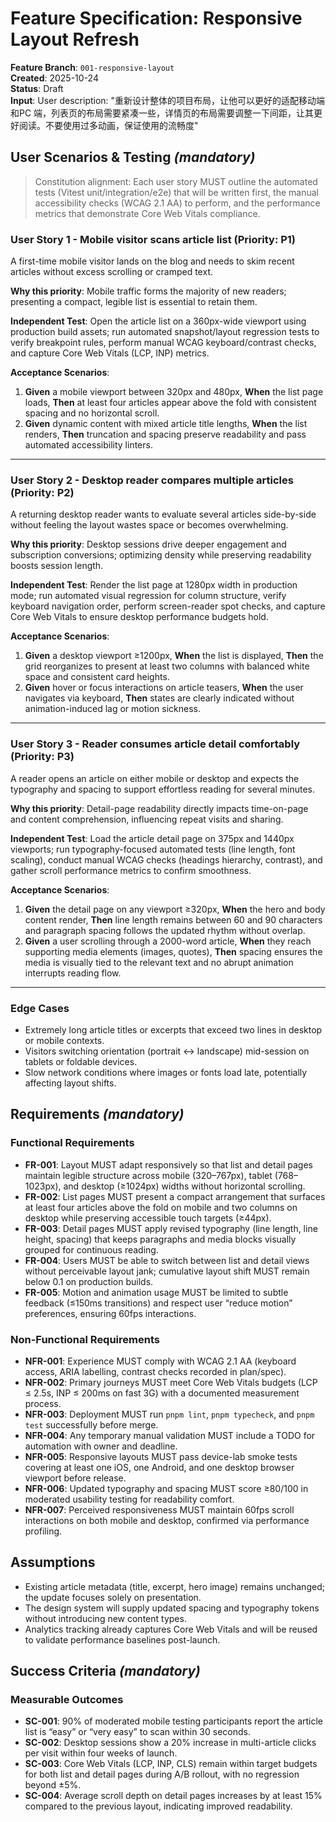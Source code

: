# Feature Specification: Responsive Layout Refresh

**Feature Branch**: `001-responsive-layout`  
**Created**: 2025-10-24  
**Status**: Draft  
**Input**: User description: "重新设计整体的项目布局，让他可以更好的适配移动端和PC 端，列表页的布局需要紧凑一些，详情页的布局需要调整一下间距，让其更好阅读。不要使用过多动画，保证使用的流畅度"

## User Scenarios & Testing *(mandatory)*

> Constitution alignment: Each user story MUST outline the automated tests (Vitest unit/integration/e2e) that will be written first, the manual accessibility checks (WCAG 2.1 AA) to perform, and the performance metrics that demonstrate Core Web Vitals compliance.

<!--
  IMPORTANT: User stories should be PRIORITIZED as user journeys ordered by importance.
  Each user story/journey must be INDEPENDENTLY TESTABLE - meaning if you implement just ONE of them,
  you should still have a viable MVP (Minimum Viable Product) that delivers value.
  
  Assign priorities (P1, P2, P3, etc.) to each story, where P1 is the most critical.
  Think of each story as a standalone slice of functionality that can be:
  - Developed independently
  - Tested independently
  - Deployed independently
  - Demonstrated to users independently
-->

### User Story 1 - Mobile visitor scans article list (Priority: P1)

A first-time mobile visitor lands on the blog and needs to skim recent articles without excess scrolling or cramped text.

**Why this priority**: Mobile traffic forms the majority of new readers; presenting a compact, legible list is essential to retain them.

**Independent Test**: Open the article list on a 360px-wide viewport using production build assets; run automated snapshot/layout regression tests to verify breakpoint rules, perform manual WCAG keyboard/contrast checks, and capture Core Web Vitals (LCP, INP) metrics.

**Acceptance Scenarios**:

1. **Given** a mobile viewport between 320px and 480px, **When** the list page loads, **Then** at least four articles appear above the fold with consistent spacing and no horizontal scroll.
2. **Given** dynamic content with mixed article title lengths, **When** the list renders, **Then** truncation and spacing preserve readability and pass automated accessibility linters.

---

### User Story 2 - Desktop reader compares multiple articles (Priority: P2)

A returning desktop reader wants to evaluate several articles side-by-side without feeling the layout wastes space or becomes overwhelming.

**Why this priority**: Desktop sessions drive deeper engagement and subscription conversions; optimizing density while preserving readability boosts session length.

**Independent Test**: Render the list page at 1280px width in production mode; run automated visual regression for column structure, verify keyboard navigation order, perform screen-reader spot checks, and capture Core Web Vitals to ensure desktop performance budgets hold.

**Acceptance Scenarios**:

1. **Given** a desktop viewport ≥1200px, **When** the list is displayed, **Then** the grid reorganizes to present at least two columns with balanced white space and consistent card heights.
2. **Given** hover or focus interactions on article teasers, **When** the user navigates via keyboard, **Then** states are clearly indicated without animation-induced lag or motion sickness.

---

### User Story 3 - Reader consumes article detail comfortably (Priority: P3)

A reader opens an article on either mobile or desktop and expects the typography and spacing to support effortless reading for several minutes.

**Why this priority**: Detail-page readability directly impacts time-on-page and content comprehension, influencing repeat visits and sharing.

**Independent Test**: Load the article detail page on 375px and 1440px viewports; run typography-focused automated tests (line length, font scaling), conduct manual WCAG checks (headings hierarchy, contrast), and gather scroll performance metrics to confirm smoothness.

**Acceptance Scenarios**:

1. **Given** the detail page on any viewport ≥320px, **When** the hero and body content render, **Then** line length remains between 60 and 90 characters and paragraph spacing follows the updated rhythm without overlap.
2. **Given** a user scrolling through a 2000-word article, **When** they reach supporting media elements (images, quotes), **Then** spacing ensures the media is visually tied to the relevant text and no abrupt animation interrupts reading flow.

---

### Edge Cases

- Extremely long article titles or excerpts that exceed two lines in desktop or mobile contexts.
- Visitors switching orientation (portrait ↔ landscape) mid-session on tablets or foldable devices.
- Slow network conditions where images or fonts load late, potentially affecting layout shifts.

## Requirements *(mandatory)*

### Functional Requirements

- **FR-001**: Layout MUST adapt responsively so that list and detail pages maintain legible structure across mobile (320–767px), tablet (768–1023px), and desktop (≥1024px) widths without horizontal scrolling.
- **FR-002**: List pages MUST present a compact arrangement that surfaces at least four articles above the fold on mobile and two columns on desktop while preserving accessible touch targets (≥44px).
- **FR-003**: Detail pages MUST apply revised typography (line length, line height, spacing) that keeps paragraphs and media blocks visually grouped for continuous reading.
- **FR-004**: Users MUST be able to switch between list and detail views without perceivable layout jank; cumulative layout shift MUST remain below 0.1 on production builds.
- **FR-005**: Motion and animation usage MUST be limited to subtle feedback (≤150ms transitions) and respect user “reduce motion” preferences, ensuring 60fps interactions.

### Non-Functional Requirements

- **NFR-001**: Experience MUST comply with WCAG 2.1 AA (keyboard access, ARIA labelling, contrast checks recorded in plan/spec).
- **NFR-002**: Primary journeys MUST meet Core Web Vitals budgets (LCP ≤ 2.5s, INP ≤ 200ms on fast 3G) with a documented measurement process.
- **NFR-003**: Deployment MUST run `pnpm lint`, `pnpm typecheck`, and `pnpm test` successfully before merge.
- **NFR-004**: Any temporary manual validation MUST include a TODO for automation with owner and deadline.
- **NFR-005**: Responsive layouts MUST pass device-lab smoke tests covering at least one iOS, one Android, and one desktop browser viewport before release.
- **NFR-006**: Updated typography and spacing MUST score ≥80/100 in moderated usability testing for readability comfort.
- **NFR-007**: Perceived responsiveness MUST maintain 60fps scroll interactions on both mobile and desktop, confirmed via performance profiling.

## Assumptions

- Existing article metadata (title, excerpt, hero image) remains unchanged; the update focuses solely on presentation.
- The design system will supply updated spacing and typography tokens without introducing new content types.
- Analytics tracking already captures Core Web Vitals and will be reused to validate performance baselines post-launch.

## Success Criteria *(mandatory)*

### Measurable Outcomes

- **SC-001**: 90% of moderated mobile testing participants report the article list is “easy” or “very easy” to scan within 30 seconds.
- **SC-002**: Desktop sessions show a 20% increase in multi-article clicks per visit within four weeks of launch.
- **SC-003**: Core Web Vitals (LCP, INP, CLS) remain within target budgets for both list and detail pages during A/B rollout, with no regression beyond ±5%.
- **SC-004**: Average scroll depth on detail pages increases by at least 15% compared to the previous layout, indicating improved readability.

